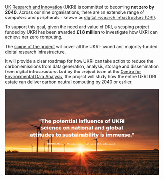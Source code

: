 
[UK Research and Innovation](https://www.ukri.org/) (UKRI) is committed to becoming **net zero by 2040**. Across our nine organisations, there are an extensive range of computers and peripherals - known as [digital research infrastructure (DRI)](https://www.ukri.org/our-work/creating-world-class-research-and-innovation-infrastructure/digital-research-infrastructure/). 

To support this goal, given the need and value of DRI, a scoping project funded by UKRI has been awarded **£1.8 million** to investigate how UKRI can achieve net zero computing. 

The [scope of the project](/scope/) will cover all the UKRI-owned and majority-funded digital research infrastructure.

It will provide a clear roadmap for how UKRI can take action to reduce the carbon emissions from data generation, analysis, storage and dissemination from digital infrastructure. Led by the project team at the [Centre for Environmental Data Analysis](https://www.ceda.ac.uk), the project will study how the entire UKRI DRI estate can deliver carbon neutral computing by 2040 or earlier.


!["Image of a sunset over a wind farm with a quote from our Net Zero Interim Report: "The potential influence of UKRI science on national and global attitudes to sustainability is immense."](/images/quote-tweet-graphic.png)
